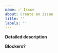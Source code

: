 ```yaml
---
name: ✅ Issue
about: Create an issue
title: ''
labels: ''
---
```


**Detailed description**

**Blockers?**

